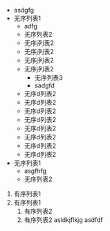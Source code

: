- asdgfg
- 无序列表1
    - adfg
    - 无序列表2
    - 无序j列表2
    - 无序j列表2
    - 无序j列表2
    - 无序j列表2
        - 无序列表3
        - sadgfd
    - 无序d列表2
    - 无序d列表2
    - 无序d列表2
    - 无序d列表2
    - 无序d列表2
    - 无序d列表2
    - 无序d列表2
    - 无序d列表2
- 无序列表1
    - asgfhfg
    - 无序列表2

1. 有序列表1
2. 有序列表1
    1. 有序列表2
    2. 有序列表2
    asldkjflkjg
    asdfdf